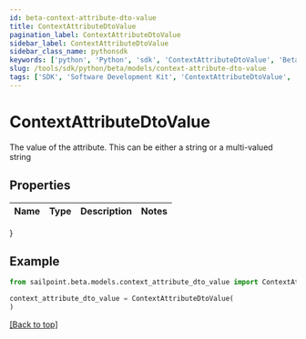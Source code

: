```yaml
---
id: beta-context-attribute-dto-value
title: ContextAttributeDtoValue
pagination_label: ContextAttributeDtoValue
sidebar_label: ContextAttributeDtoValue
sidebar_class_name: pythonsdk
keywords: ['python', 'Python', 'sdk', 'ContextAttributeDtoValue', 'BetaContextAttributeDtoValue'] 
slug: /tools/sdk/python/beta/models/context-attribute-dto-value
tags: ['SDK', 'Software Development Kit', 'ContextAttributeDtoValue', 'BetaContextAttributeDtoValue']
---
```


# ContextAttributeDtoValue

The value of the attribute.  This can be either a string or a multi-valued string

## Properties

Name | Type | Description | Notes
------------ | ------------- | ------------- | -------------
}

## Example

```python
from sailpoint.beta.models.context_attribute_dto_value import ContextAttributeDtoValue

context_attribute_dto_value = ContextAttributeDtoValue(
)

```
[[Back to top]](#) 

